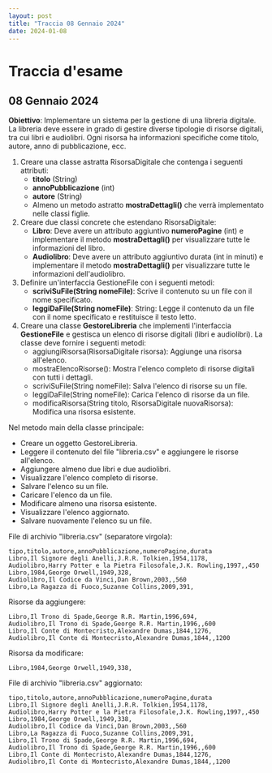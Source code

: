 ```yaml
---
layout: post
title: "Traccia 08 Gennaio 2024"
date: 2024-01-08
---
```


# Traccia d'esame

## 08 Gennaio 2024

**Obiettivo**: Implementare un sistema per la gestione di una libreria digitale. La libreria deve essere in grado di gestire diverse tipologie di risorse digitali, tra cui libri e audiolibri. Ogni risorsa ha informazioni specifiche come titolo, autore, anno di pubblicazione, ecc.

1. Creare una classe astratta RisorsaDigitale che contenga i seguenti attributi:
   - **titolo** (String)
   - **annoPubblicazione** (int)
   - **autore** (String)
   - Almeno un metodo astratto **mostraDettagli()** che verrà implementato nelle classi figlie.
2. Creare due classi concrete che estendano RisorsaDigitale:
   - **Libro**: Deve avere un attributo aggiuntivo **numeroPagine** (int) e implementare il metodo **mostraDettagli()** per visualizzare tutte le informazioni del libro.
   - **Audiolibro**: Deve avere un attributo aggiuntivo durata (int in minuti) e implementare il metodo **mostraDettagli()** per visualizzare tutte le informazioni dell'audiolibro.
3. Definire un'interfaccia GestioneFile con i seguenti metodi:
   - **scriviSuFile(String nomeFile)**: Scrive il contenuto su un file con il nome specificato.
   - **leggiDaFile(String nomeFile)**: String: Legge il contenuto da un file con il nome specificato e restituisce il testo letto.
4. Creare una classe **GestoreLibreria** che implementi l'interfaccia **GestioneFile** e gestisca un elenco di risorse digitali (libri e audiolibri). La classe deve fornire i seguenti metodi:
   - aggiungiRisorsa(RisorsaDigitale risorsa): Aggiunge una risorsa all'elenco.
   - mostraElencoRisorse(): Mostra l'elenco completo di risorse digitali con tutti i dettagli.
   - scriviSuFile(String nomeFile): Salva l'elenco di risorse su un file.
   - leggiDaFile(String nomeFile): Carica l'elenco di risorse da un file.
   - modificaRisorsa(String titolo, RisorsaDigitale nuovaRisorsa): Modifica una risorsa esistente.

Nel metodo main della classe principale:

- Creare un oggetto GestoreLibreria.
- Leggere il contenuto del file "libreria.csv" e aggiungere le risorse all'elenco.
- Aggiungere almeno due libri e due audiolibri.
- Visualizzare l'elenco completo di risorse.
- Salvare l'elenco su un file.
- Caricare l'elenco da un file.
- Modificare almeno una risorsa esistente.
- Visualizzare l'elenco aggiornato.
- Salvare nuovamente l'elenco su un file.

File di archivio "libreria.csv" (separatore virgola):

```csv
tipo,titolo,autore,annoPubblicazione,numeroPagine,durata
Libro,Il Signore degli Anelli,J.R.R. Tolkien,1954,1178,
Audiolibro,Harry Potter e la Pietra Filosofale,J.K. Rowling,1997,,450
Libro,1984,George Orwell,1949,328,
Audiolibro,Il Codice da Vinci,Dan Brown,2003,,560
Libro,La Ragazza di Fuoco,Suzanne Collins,2009,391,
```

Risorse da aggiungere:

```text
Libro,Il Trono di Spade,George R.R. Martin,1996,694,
Audiolibro,Il Trono di Spade,George R.R. Martin,1996,,600
Libro,Il Conte di Montecristo,Alexandre Dumas,1844,1276,
Audiolibro,Il Conte di Montecristo,Alexandre Dumas,1844,,1200
```

Risorsa da modificare:

```text
Libro,1984,George Orwell,1949,338,
```

File di archivio "libreria.csv" aggiornato:

```csv
tipo,titolo,autore,annoPubblicazione,numeroPagine,durata
Libro,Il Signore degli Anelli,J.R.R. Tolkien,1954,1178,
Audiolibro,Harry Potter e la Pietra Filosofale,J.K. Rowling,1997,,450
Libro,1984,George Orwell,1949,338,
Audiolibro,Il Codice da Vinci,Dan Brown,2003,,560
Libro,La Ragazza di Fuoco,Suzanne Collins,2009,391,
Libro,Il Trono di Spade,George R.R. Martin,1996,694,
Audiolibro,Il Trono di Spade,George R.R. Martin,1996,,600
Libro,Il Conte di Montecristo,Alexandre Dumas,1844,1276,
Audiolibro,Il Conte di Montecristo,Alexandre Dumas,1844,,1200
```
